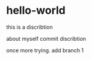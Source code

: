 # hello-world
this is a discribtion

about myself
commit discribtion

once more trying.
add branch 1
